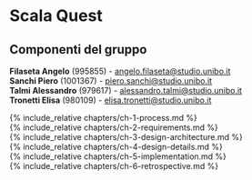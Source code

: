 # Scala Quest

## Componenti del gruppo
**Filaseta Angelo** (995855) -  <angelo.filaseta@studio.unibo.it>  
**Sanchi Piero** (1001367) - <piero.sanchi@studio.unibo.it>   
**Talmi Alessandro** (979617) - <alessandro.talmi@studio.unibo.it>  
**Tronetti Elisa** (980109) - <elisa.tronetti@studio.unibo.it>  

{% include_relative chapters/ch-1-process.md %}  
{% include_relative chapters/ch-2-requirements.md %}  
{% include_relative chapters/ch-3-design-architecture.md %}  
{% include_relative chapters/ch-4-design-details.md %}  
{% include_relative chapters/ch-5-implementation.md %}  
{% include_relative chapters/ch-6-retrospective.md %}  
